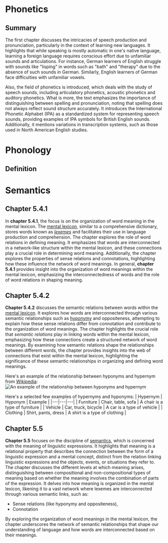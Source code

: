 # Phonetics
## Summary 
The first chapter discusses the intricacies of speech production and pronunciation, particularly in the context of learning new languages. It highlights that while speaking is mostly automatic in one's native language, learning a foreign language requires conscious effort due to unfamiliar sounds and articulations. For instance, German learners of English struggle with sounds like "lisping" in words such as "bath" and "therapy" due to the absence of such sounds in German. Similarly, English learners of German face difficulties with unfamiliar vowels.

Also, the field of phonetics is introduced, which deals with the study of speech sounds, including articulatory phonetics, acoustic phonetics  and auditory phonetics. What is more, the text emphasizes the importance of distinguishing between spelling and pronunciation, noting that spelling does not always reflect sound structure accurately. It introduces the International Phonetic Alphabet (IPA) as a standardized system for representing speech sounds, providing examples of IPA symbols for British English sounds. Additionally, it mentions variations in transcription systems, such as those used in North American English studies.

# Phonology 
## Definition 

# Semantics

## Chapter 5.4.1

In **chapter 5.4.1**, the focus is on the organization of word meaning in the mental lexicon. The [mental lexicon](https://en.wikipedia.org/wiki/Mental_lexicon), similar to a comprehensive dictionary, stores words known as _[lexemes](https://en.wikipedia.org/wiki/Lexeme)_ and facilitates their use in language production and comprehension. The chapter explores the role of word relations in defining meaning. It emphasizes that words are interconnected in a network-like structure within the mental lexicon, and these connections play a crucial role in determining word meaning. Additionally, the chapter explores the properties of sense relations and connotations, highlighting how these influence the network of word meanings. In general, **chapter 5.4.1** provides insight into the organization of word meanings within the mental lexicon, emphasizing the interconnectedness of words and the role of word relations in shaping meaning.


## Chapter 5.4.2

**Chapter 5.4.2** discusses the semantic relations between words within the [mental lexicon](https://en.wikipedia.org/wiki/Mental_lexicon). It explores how words are interconnected through various semantic relationships such as [hyponymy](https://en.wikipedia.org/wiki/Hypernymy_and_hyponymy) and oppositeness, attempting to explain how these sense relations differ from connotation and contribute to the organization of word meanings. The chapter highlights the crucial role that _semantic relations_ play in linking words within the mental lexicon, emphasizing how these connections create a structured network of word meanings. By examining how semantic relations shape the relationships between different words, the chapter provides insights into the web of connections that exist within the mental lexicon, highlighting the significance of these semantic relationships in organizing and defining word meanings.

Here's an example of the relationship between hyponyms and hypernym from [Wikipedia](https://en.wikipedia.org/wiki/Hypernymy_and_hyponymy):
![An example of the relationship between hyponyms and hypernym](https://upload.wikimedia.org/wikipedia/commons/thumb/b/b4/Hyponym_and_hypernym.svg/2880px-Hyponym_and_hypernym.svg.png "An example of the relationship between hyponyms and hypernym")

Here's a selected few examples of hypernyms and hyponyms:
| Hypernym | Hyponym | Example |
|---|---|---|
| Furniture | Chair, table, sofa | A chair is a type of furniture |
| Vehicle | Car, truck, bicycle | A car is a type of vehicle |
| Clothing | Shirt, pants, dress | A shirt is a type of clothing |

## Chapter 5.5

**Chapter 5.5** focuses on the discipline of [semantics](https://en.wikipedia.org/wiki/Semantics), which is concerned with the meaning of linguistic expressions. It highlights that meaning is a relational property that describes the connection between the form of a linguistic expression and a mental concept, distinct from the relation linking linguistic expressions and the objects, events, or situations they refer to. The chapter discusses the different levels at which meaning arises, distinguishing between compositional and non-compositional types of meaning based on whether the meaning involves the combination of parts of the expression. It delves into how meaning is organized in the mental lexicon, likening it to a vast network where lexemes are interconnected through various semantic links, such as:

* Sense relations (like hyponymy and oppositeness),
* Connotation

 By exploring the organization of word meanings in the mental lexicon, the chapter underscores the network of semantic relationships that shape our understanding of language and how words are interconnected based on their meanings.
